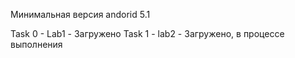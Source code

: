 Минимальная версия andorid 5.1

Task 0 - Lab1 - Загружено
Task 1 - lab2 - Загружено, в процессе выполнения
